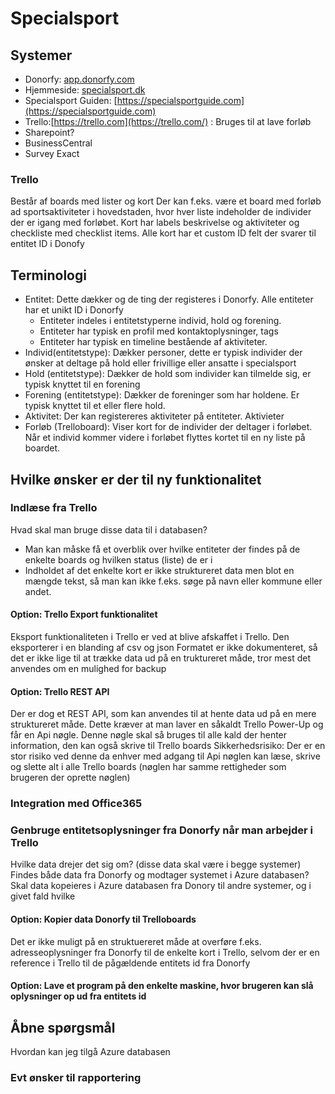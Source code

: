 # Specialsport

## Systemer
* Donorfy: [app.donorfy.com](https://app.donorfy.com/)
* Hjemmeside: [specialsport.dk](https://specialsport.dk/)
* Specialsport Guiden: [https://specialsportguide.com](https://specialsportguide.com)
* Trello:[https://trello.com](https://trello.com/) : Bruges til at lave forløb
* Sharepoint?
* BusinessCentral
* Survey Exact

### Trello
Består af boards med lister og kort
Der kan f.eks. være et board med forløb ad sportsaktiviteter i hovedstaden, hvor hver liste indeholder de individer der er igang med forløbet.
Kort har labels beskrivelse og aktiviteter og checkliste med checklist items. Alle kort har et custom ID felt der svarer til entitet ID i Donofy


## Terminologi
* Entitet: Dette dækker og de ting der registeres i Donorfy. Alle entiteter har et unikt ID i Donorfy
  * Entiteter indeles i entitetstyperne individ, hold og forening.
  * Entiteter har typisk en profil med kontaktoplysninger, tags
  * Entiteter har typisk en timeline bestående af aktiviteter.
* Individ(entitetstype): Dækker personer, dette er typisk individer der ønsker at deltage på hold eller frivillige eller ansatte i specialsport
* Hold (entitetstype): Dækker de hold som individer kan tilmelde sig, er typisk knyttet til en forening
* Forening (entitetstype): Dækker de foreninger som har holdene. Er typisk knyttet til et eller flere hold.
* Aktivitet: Der kan registereres aktiviteter på entiteter. Aktivieter
* Forløb (Trelloboard): Viser kort for de individer der deltager i forløbet. Når et individ kommer videre i forløbet flyttes kortet til en ny liste på boardet.


## Hvilke ønsker er der til ny funktionalitet

### Indlæse fra Trello
Hvad skal man bruge disse data til i databasen?
* Man kan måske få et overblik over hvilke entiteter der findes på de enkelte boards og hvilken status (liste) de er i
* Indholdet af det enkelte kort er ikke struktureret data men blot en mængde tekst, så man kan ikke f.eks. søge på navn eller kommune eller andet.
#### Option: Trello Export funktionalitet
Eksport funktionaliteten i Trello er ved at blive afskaffet i Trello.
Den eksporterer i en blanding af csv og json
Formatet er ikke dokumenteret, så det er ikke lige til at trække data ud på en truktureret måde, tror mest det anvendes om en mulighed for backup
#### Option: Trello REST API
Der er dog et REST API, som kan anvendes til at hente data ud på en mere struktureret måde. Dette kræver at man laver en såkaldt Trello Power-Up og får en Api nøgle.
Denne nøgle skal så bruges til alle kald der henter information, den kan også skrive til Trello boards
Sikkerhedsrisiko: Der er en stor risiko ved denne da enhver med adgang til Api nøglen kan læse, skrive og slette alt i alle Trello boards (nøglen har samme rettigheder som brugeren der oprette nøglen)

### Integration med Office365


### Genbruge  entitetsoplysninger fra Donorfy når man arbejder i Trello
Hvilke data drejer det sig om? (disse data skal være i begge systemer)
Findes både data fra Donorfy og modtager systemet i Azure databasen?
Skal data kopeieres i Azure databasen fra Donory til andre systemer, og i givet fald hvilke

#### Option: Kopier data Donorfy til Trelloboards
Det er ikke muligt på en struktuereret måde at overføre f.eks. adresseoplysninger fra Donorfy til de enkelte kort i Trello, selvom der er en reference i Trello til de pågældende entitets id fra Donorfy

#### Option: Lave et program på den enkelte maskine, hvor brugeren kan slå oplysninger op ud fra entitets id

## Åbne spørgsmål
Hvordan kan jeg tilgå Azure databasen


### Evt ønsker til rapportering
